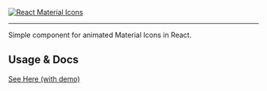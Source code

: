 [![React Material Icons](http://storage1.static.itmages.ru/i/15/0716/h_1437078591_4419135_61f7b85519.png)](http://friktor.github.io/react-material-icons/)
__________________
Simple component for animated Material Icons in React.

## Usage & Docs
[See Here (with demo)](http://friktor.github.io/react-material-icons/)
